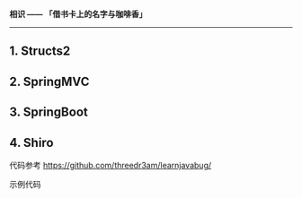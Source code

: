 **相识 —— 「借书卡上的名字与咖啡香」**

---

## 1. Structs2

## 2. SpringMVC

## 3. SpringBoot

## 4. Shiro

代码参考 https://github.com/threedr3am/learnjavabug/

示例代码 
